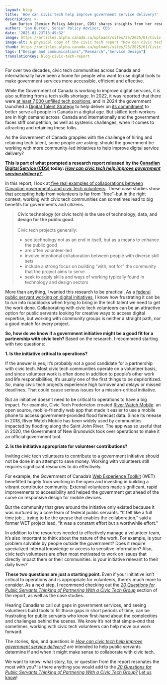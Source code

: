 ```yaml
---
layout: blog
title: 'How can civic tech help improve government service delivery?'
description: >-
  Sam Burton (Senior Policy Advisor, CDS) shares insights from her research on how the government can work effectively with civic technology groups.
author: 'Sam Burton, Senior Policy Advisor, CDS'
date: '2025-01-23T13:49:32'
image: https://articles.alpha.canada.ca/uploads/sites/25/2025/01/Civic-tech-blog-visual_Blog_Post_EN2.jpg
image-alt: A physical copy of the civic tech report "How can civic tech improve government service delivery?", and digital versions of the same report shown on a laptop and a smart phone.
thumb: https://articles.alpha.canada.ca/uploads/sites/25/2025/01/Civic-tech-blog-visual_Blog_Post_EN2.jpg
tags: ["Design and communications","Research","Service design"]
translationKey: blog-civic-tech-report
---
```


<p>For over two decades, civic tech communities across Canada and internationally have been a home for people who want to use digital tools to make government services more accessible, efficient and effective. </p>



<p>While the Government of Canada is working to improve digital services, it is also suffering from a tech skills shortage. In 2022, it was reported that there were <a href="https://policyoptions.irpp.org/magazines/october-2022/ottawa-needs-thousands-of-tech-workers-to-serve-canadians-properly/" target="_blank" rel="noreferrer noopener">at least 7,000 unfilled tech positions</a>, and in 2024 the government launched a <a href="https://www.canada.ca/en/government/system/digital-government/digital-talent-strategy.html" target="_blank" rel="noreferrer noopener">Digital Talent Strategy</a> to help deliver on <a href="https://www.canada.ca/en/government/system/digital-government/government-canada-digital-operations-strategic-plans/canada-digital-ambition.html" target="_blank" rel="noreferrer noopener">its commitment</a> to better serve all people in Canada in a digital age. But skilled tech workers are in high demand across&nbsp; Canada and internationally and the government faces stiff competition, as well as systemic challenges, when it comes to attracting and retaining these folks.</p>



<p>As the Government of Canada grapples with the challenge of hiring and retaining tech talent, some people are asking: should the government be working with more community-led initiatives to help improve digital service delivery?&nbsp;</p>



<p><strong>This is part of what prompted a research report released by the <a href="https://www.linkedin.com/company/cds-snc/?viewAsMember=true" target="_blank" rel="noreferrer noopener">Canadian Digital Service (CDS)</a> today: <em><a href="https://digital.canada.ca/reports/civic-tech-report-2025.pdf" target="_blank" rel="noreferrer noopener">How can civic tech help improve government service delivery? </a></em></strong></p>



<p>In this report, I look at<a href="https://digital.canada.ca/reports/civic-tech-report-2025.pdf#page=5" target="_blank" rel="noreferrer noopener"> five real examples of collaborations between Canadian governments and civic tech volunteers</a>. These case studies show that accepting help from volunteers is far from “free”–but in the right context, working with civic tech communities can sometimes lead to big benefits for governments and citizens.</p>



<blockquote class="wp-block-quote is-layout-flow wp-block-quote-is-layout-flow">
<p><strong>Civic technology (or civic tech) is the use of technology, data, and design for the public good.</strong>&nbsp;<br><br>Civic tech projects generally:&nbsp;</p>



<ul class="wp-block-list">
<li>see technology not as an end in itself, but as a means to enhance the public good</li>



<li>are often volunteer-led</li>



<li>involve intentional collaboration between people with diverse skill sets</li>



<li>include a strong focus on building “with, not for” the community that the project aims to serve</li>



<li>seek to apply skills and ways of working typically found in technology and design sectors</li>
</ul>
</blockquote>



<p>More than anything, I wanted this research to be practical. As a <a href="https://www.linkedin.com/in/samanthaburton/" target="_blank" rel="noreferrer noopener">federal public servant working on digital initiatives</a>, I know how frustrating it can be to run into roadblocks when trying to bring in the tech talent we need to get the work done. Collaborating with civic tech volunteers can be an attractive option for public servants looking for creative ways to access digital expertise, but working with community groups is neither a straight path, nor a good match for every project.</p>



<p><strong>So, how do we know if a government initiative might be a good fit for a partnership with civic tech? </strong>Based on the research, I recommend starting with two questions:</p>



<p><strong>1. Is the initiative critical to operations?</strong></p>



<p>If the answer is yes, it’s probably not a good candidate for a partnership with civic tech. Most civic tech communities operate on a volunteer basis, and since volunteer work is often done in addition to people’s other work and life responsibilities, it’s usually one of the first things to be deprioritized. So, many civic tech projects experience high turnover and delays or missed deadlines. That could cause serious issues for a mission-critical initiative.&nbsp;</p>



<p>But an initiative doesn’t need to be critical to operations to have a big impact. For example, Civic Tech Fredericton created <a href="http://geonb.snb.ca/rwm/" target="_blank" rel="noreferrer noopener">River Watch Mobile</a>: an open source, mobile-friendly web app that made it easier to use a mobile phone to access government-provided flood forecast data. Since its release in 2018, River Watch Mobile has been widely used by communities impacted by flooding along the Saint John River. The app was so useful that in 2020, the Government of New Brunswick took over operations to make it an official government tool.</p>



<p><strong>2. Is the initiative appropriate for volunteer contributions?</strong></p>



<p>Inviting civic tech volunteers to contribute to a government initiative should not be done in an attempt to save money. Working with volunteers still requires significant resources to do effectively.&nbsp;</p>



<p>For example, the Government of Canada’s <a href="https://wet-boew.github.io/wet-boew/index-en.html" target="_blank" rel="noreferrer noopener">Web Experience Toolkit</a> (WET) benefitted hugely from working in the open and investing in building a vibrant contributor community. External volunteers made significant, rapid improvements to accessibility and helped the government get ahead of the curve on responsive design for mobile devices.&nbsp;</p>



<p>But the community that grew around the initiative only existed because it was nurtured by a core team of federal public servants. “It felt like a full time job… trying to be the grease that enables the collaboration,” said a former WET project lead, “It was a constant effort but a worthwhile effort.”</p>



<p>In addition to the resources needed to effectively manage a volunteer team, it’s also important to think about the nature of the work. For example, is your problem solvable by people outside the government? Does it require specialized internal knowledge or access to sensitive information? Also, civic tech volunteers are often most motivated to work on issues that directly impact them or their communities: is your initiative relevant to their daily lives?&nbsp;</p>



<p><strong>These two questions are just a starting point. </strong>Even if your initiative isn’t critical to operations and is appropriate for volunteers, there’s much more to consider. As a next step, I recommend checking out the <em><a href="https://digital.canada.ca/reports/civic-tech-report-2025.pdf#page=37" target="_blank" rel="noreferrer noopener">20 Questions for Public Servants Thinking of Partnering With a Civic Tech Group</a> </em>section of the report, as well as the case studies.</p>



<p>Hearing Canadians call out gaps in government services, and seeing volunteers build tools to fill those gaps in short periods of time, can be frustrating for public servants who know first-hand about the complexities and challenges behind the scenes. We know it’s not that simple–<em>and</em> that sometimes, working with civic tech volunteers can help move our work forward.</p>



<p>The stories, tips, and questions in <em><a href="https://digital.canada.ca/reports/civic-tech-report-2025.pdf" target="_blank" rel="noreferrer noopener">How can civic tech help improve government service delivery?</a></em> are intended to help public servants determine if and when it might make sense to collaborate with civic tech.&nbsp;</p>



<p>We want to know: what story, tip, or question from the report resonates the most with you? Is there anything you would add to the <a href="https://digital.canada.ca/reports/civic-tech-report-2025.pdf#page=37" target="_blank" rel="noreferrer noopener"><em>20 Questions for Public Servants Thinking of Partnering With a Civic Tech Group</em>?</a> <a href="mailto:cds-snc@servicecanada.gc.ca" target="_blank" rel="noreferrer noopener">Let us know</a>! </p>



<p></p>


